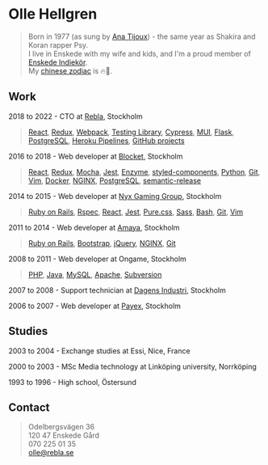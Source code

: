 # Olle Hellgren
> Born in 1977 (as sung by [Ana Tijoux](https://open.spotify.com/track/7tOAN6w4a1LD0iqkRnIrhZ)) - the same year as Shakira and Koran rapper Psy.    
> I live in Enskede with my wife and kids, and I'm a proud member of [Enskede Indiekör](https://sv-se.facebook.com/enskedeindiekor/).   
> My [chinese zodiac](https://chinesenewyear.net/zodiac/snake/) is 🔥🐍.

## Work
2018 to 2022 - CTO at [Rebla](https://rebla.se/), Stockholm

>[React], [Redux], [Webpack], [Testing Library], [Cypress], [MUI], [Flask], [PostgreSQL], [Heroku Pipelines], [GitHub projects]

2016 to 2018 - Web developer at [Blocket](https://www.blocket.se/), Stockholm

>[React], [Redux], [Mocha], [Jest], [Enzyme], [styled-components], [Python], [Git], [Vim], [Docker], [NGINX], [PostgreSQL], [semantic-release]

2014 to 2015 - Web developer at [Nyx Gaming Group](https://www.sgdigital.com/), Stockholm

>[Ruby on Rails], [Rspec], [React], [Jest], [Pure.css], [Sass], [Bash], [Git], [Vim]

2011 to 2014 - Web developer at [Amaya](http://www.starsgroup.com/), Stockholm

>[Ruby on Rails], [Bootstrap], [jQuery], [NGINX], [Git]

2008 to 2011 - Web developer at Ongame, Stockholm

>[PHP], [Java], [MySQL], [Apache], [Subversion]

2007 to 2008 - Support technician at [Dagens Industri](https://www.di.se/), Stockholm

2006 to 2007 - Web developer at [Payex](https://payex.se/), Stockholm

## Studies
2003 to 2004 - Exchange studies at Essi, Nice, France

2000 to 2003 - MSc Media technology at Linköping university, Norrköping

1993 to 1996 - High school, Östersund

## Contact
>Odelbergsvägen 36  
120 47 Enskede Gård   
070 225 01 35   
olle@rebla.se

[Apache]:https://www.apache.org/
[Bash]:https://www.gnu.org/software/bash/
[Bootstrap]:https://getbootstrap.com/
[Cypress]:https://www.cypress.io/
[Docker]:https://www.docker.com/
[Enzyme]:https://enzymejs.github.io/enzyme/
[Flask]:https://flask.palletsprojects.com/en/2.1.x/
[GitHub projects]:https://docs.github.com/en/issues/trying-out-the-new-projects-experience/about-projects
[Git]:https://git-scm.com/
[Heroku Pipelines]:https://devcenter.heroku.com/articles/pipelines
[Java]:https://dev.java/
[Jest]:https://jestjs.io/
[MUI]:https://mui.com/
[Mocha]:https://mochajs.org/
[MySQL]:https://www.mysql.com/
[NGINX]:https://www.nginx.com/
[PHP]:https://www.php.net/
[PostgreSQL]:https://www.postgresql.org/
[Pure.css]:https://purecss.io/
[Python]:https://www.python.org/
[React]:https://reactjs.org/
[Redux]:https://redux.js.org/
[Rspec]:https://rspec.info/
[Ruby on Rails]:https://rubyonrails.org/
[Sass]:https://sass-lang.com/
[Subversion]:https://subversion.apache.org/
[Testing Library]:https://testing-library.com/
[Vim]:https://www.vim.org/
[Webpack]:https://webpack.js.org/
[jQuery]:https://jquery.com/
[semantic-release]:https://github.com/semantic-release/semantic-release
[styled-components]:https://styled-components.com/
